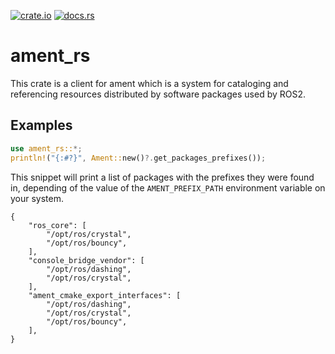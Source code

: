 [![crate.io](https://meritbadge.herokuapp.com/ament_rs)](https://crates.io/crates/ament_rs)
[![docs.rs](https://docs.rs/ament_rs/badge.svg)](https://docs.rs/ament_rs/badge.svg)

# ament_rs

This crate is a client for ament which is a system for cataloging and referencing resources distributed by software packages used by ROS2.

## Examples

```rust
use ament_rs::*;
println!("{:#?}", Ament::new()?.get_packages_prefixes());
```

This snippet will print a list of packages with the prefixes they were found in, depending of the value of the `AMENT_PREFIX_PATH` environment variable on your system.

```none
{
    "ros_core": [
        "/opt/ros/crystal",
        "/opt/ros/bouncy",
    ],
    "console_bridge_vendor": [
        "/opt/ros/dashing",
        "/opt/ros/crystal",
    ],
    "ament_cmake_export_interfaces": [
        "/opt/ros/dashing",
        "/opt/ros/crystal",
        "/opt/ros/bouncy",
    ],
}
```


